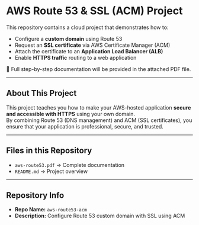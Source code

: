 # AWS Route 53 & SSL (ACM) Project

This repository contains a cloud project that demonstrates how to:

- Configure a **custom domain** using Route 53  
- Request an **SSL certificate** via AWS Certificate Manager (ACM)  
- Attach the certificate to an **Application Load Balancer (ALB)**  
- Enable **HTTPS traffic** routing to a web application  

📄 Full step-by-step documentation will be provided in the attached PDF file.  

---

## About This Project
This project teaches you how to make your AWS-hosted application **secure and accessible with HTTPS** using your own domain.  
By combining Route 53 (DNS management) and ACM (SSL certificates), you ensure that your application is professional, secure, and trusted.

---

## Files in this Repository
- `aws-route53.pdf` → Complete documentation  
- `README.md` → Project overview  

---

## Repository Info
- **Repo Name:** `aws-route53-acm`  
- **Description:** Configure Route 53 custom domain with SSL using ACM  
